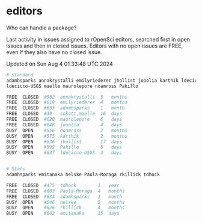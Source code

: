 # editors

Who can handle a package?

Last activity in issues assigned to rOpenSci editors, searched first in open
issues and then in closed issues. Editors with no open issues are FREE, even if
they also have no closed issue.


Updated on Sun Aug 4 01:33:48 UTC 2024

```bash
# Standard
adamhsparks annakrystalli emilyriederer jhollist jooolia karthik ldecicco
ldecicco-USGS maelle maurolepore noamross Pakillo

FREE  CLOSED  #502  annakrystalli  5   months
FREE  CLOSED  #619  emilyriederer  4   months
FREE  CLOSED  #633  adamhsparks    1   month
FREE  CLOSED  #39   sckott,maelle  16  days
FREE  CLOSED  #620  maurolepore    6   days
FREE  CLOSED  #648  jooolia        4   days
BUSY  OPEN    #556  noamross       2   months
BUSY  OPEN    #575  karthik        2   months
BUSY  OPEN    #636  jhollist       17  days
BUSY  OPEN    #599  Pakillo        5   days
BUSY  OPEN    #637  ldecicco-USGS  3   days


# Stats
adamhsparks emitanaka helske Paula-Moraga rkillick tdhock

FREE  CLOSED  #475  tdhock        1   year
FREE  CLOSED  #603  Paula-Moraga  4   months
FREE  CLOSED  #633  adamhsparks   1   month
BUSY  OPEN    #546  helske        5   months
BUSY  OPEN    #626  rkillick      4   months
BUSY  OPEN    #642  emitanaka     15  days
```
